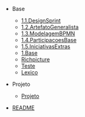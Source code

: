 
- Base
  - [1.1.DesignSprint](Base/1.1.DesignSprint.md)
  - [1.2.ArtefatoGeneralista](Base/1.2.ArtefatoGeneralista.md)
  - [1.3.ModelagemBPMN](Base/1.3.ModelagemBPMN.md)
  - [1.4.ParticipacoesBase](Base/1.4.ParticipacoesBase.md)
  - [1.5.IniciativasExtras](Base/1.5.IniciativasExtras.md)
  - [1.Base](Base/1.Base.md)
  - [Richpicture](Base/Richpicture.md)
  - [Teste](Base/assets/Teste.md)
  - [Lexico](Base/lexico.md)

- Projeto
  - [Projeto](Projeto/Projeto.md)

- [README](README.md)
